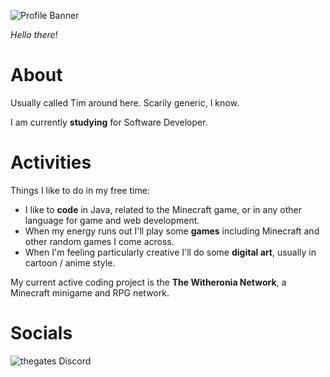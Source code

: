 ![Profile Banner](https://github.com/thegatesdev/thegatesdev/assets/69715898/a09a31bd-bec9-4c9b-bc34-c25c7f9d8f07)

*Hello there!*

# About

Usually called Tim around here. Scarily generic, I know.

I am currently **studying** for Software Developer.

# Activities

Things I like to do in my free time:
- I like to **code** in Java, related to the Minecraft game, or in any other language for game and web development.
- When my energy runs out I'll play some **games** including Minecraft and other random games I come across.
- When I'm feeling particularly creative I'll do some **digital art**, usually in cartoon / anime style.

My current active coding project is the **The Witheronia Network**, a Minecraft minigame and RPG network.

# Socials

![thegates Discord](https://img.shields.io/badge/thegates-test?style=for-the-badge&logo=discord&logoColor=white&label=Discord&labelColor=%23060514&color=%2378FF1E)
